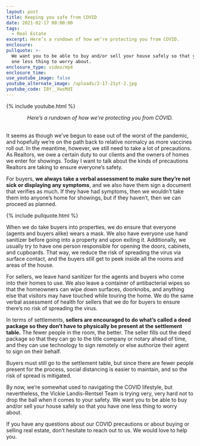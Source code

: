 ```yaml
---
layout: post
title: Keeping you safe from COVID
date: 2021-02-17 00:00:00
tags:
  - Real Estate
excerpt: Here’s a rundown of how we’re protecting you from COVID.
enclosure:
pullquote: >-
  We want you to be able to buy and/or sell your house safely so that you have
  one less thing to worry about.
enclosure_type: video/mp4
enclosure_time:
use_youtube_image: false
youtube_alternate_image: /uploads/2-17-21yt-2.jpg
youtube_code: I8Y__VwsMdI
---
```


{% include youtube.html %}

<center><em>Here’s a rundown of how we’re protecting you from COVID.</em></center>
&nbsp;

It seems as though we’ve begun to ease out of the worst of the pandemic, and hopefully we’re on the path back to relative normalcy as more vaccines roll out. In the meantime, however, we still need to take a lot of precautions. As Realtors, we owe a certain duty to our clients and the owners of homes we enter for showings. Today I want to talk about the kinds of precautions Realtors are taking to ensure everyone’s safety.

For buyers, **we always take a verbal assessment to make sure they’re not sick or displaying any symptoms**, and we also have them sign a document that verifies as much. If they have had symptoms, then we wouldn’t take them into anyone’s home for showings, but if they haven’t, then we can proceed as planned.&nbsp;

{% include pullquote.html %}

When we do take buyers into properties, we do ensure that everyone (agents and buyers alike) wears a mask. We also have everyone use hand sanitizer before going into a property and upon exiting it. Additionally, we usually try to have one person responsible for opening the doors, cabinets, and cupboards. That way, we reduce the risk of spreading the virus via surface contact, and the buyers still get to peek inside all the rooms and areas of the house.&nbsp;

For sellers, we leave hand sanitizer for the agents and buyers who come into their homes to use. We also leave a container of antibacterial wipes so that the homeowners can wipe down surfaces, doorknobs, and anything else that visitors may have touched while touring the home. We do the same verbal assessment of health for sellers that we do for buyers to ensure there’s no risk of spreading the virus.

In terms of settlements, **sellers are encouraged to do what’s called a deed package so they don’t have to physically be present at the settlement table.** The fewer people in the room, the better. The seller fills out the deed package so that they can go to the title company or notary ahead of time, and they can use technology to sign remotely or else authorize their agent to sign on their behalf.&nbsp;

Buyers must still go to the settlement table, but since there are fewer people present for the process, social distancing is easier to maintain, and so the risk of spread is mitigated.

By now, we’re somewhat used to navigating the COVID lifestyle, but nevertheless, the Vickie Landis-Rentsel Team is trying very, very hard not to drop the ball when it comes to your safety. We want you to be able to buy and/or sell your house safely so that you have one less thing to worry about.

If you have any questions about our COVID precautions or about buying or selling real estate, don’t hesitate to reach out to us. We would love to help you.
